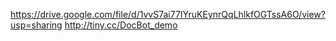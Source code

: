 https://drive.google.com/file/d/1vvS7ai77IYruKEynrQqLhlkfOGTssA6O/view?usp=sharing
http://tiny.cc/DocBot_demo
